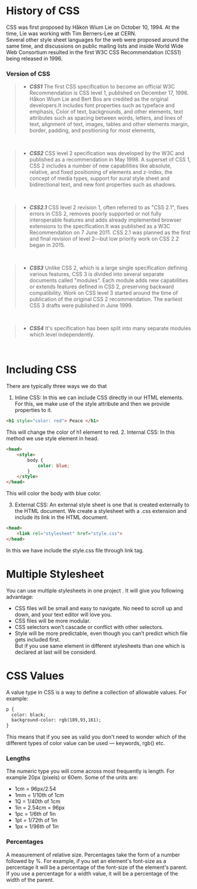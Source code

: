 # History of CSS

CSS was first proposed by Håkon Wium Lie on October 10, 1994. At the time, Lie was working with Tim Berners-Lee at CERN.<br>
Several other style sheet languages for the web were proposed around the same time, and discussions on public mailing lists and inside World Wide Web Consortium resulted in the first W3C CSS Recommendation (CSS1) being released in 1996.
### Version of CSS
> - ***CSS1*** The first CSS specification to become an official W3C Recommendation is CSS level 1, published on December 17, 1996. 
Håkon Wium Lie and Bert Bos are credited as the original developers.It includes
font properties such as typeface and emphasis,
 Color of text, backgrounds, and other elements,
 text attributes such as spacing between words, letters, and lines of text,
 alignment of text, images, tables and other elements
 margin, border, padding, and positioning for most elements,
 
<br>

> - ***CSS2*** 
> CSS level 2 specification was developed by the W3C and published as a recommendation in May 1998. 
A superset of CSS 1, CSS 2 includes a number of new capabilities like absolute, relative, and fixed positioning of elements and z-index, 
the concept of media types, support for aural style sheet and bidirectional text, and new font properties such as shadows.
<br>

> - ***CSS2.1*** 
> CSS level 2 revision 1, often referred to as "CSS 2.1", fixes errors in CSS 2, removes poorly supported or not fully interoperable 
features and adds already implemented browser extensions to the specification.It was  published as a W3C Recommendation on 7 June 2011.
CSS 2.1 was planned as the first and final revision of level 2—but low priority work on CSS 2.2 began in 2015.
<br>

> - ***CSS3*** 
> Unlike CSS 2, which is a large single specification defining various features, CSS 3 is divided into several separate documents called
"modules". Each module adds new capabilities or extends features defined in CSS 2, preserving backward compatibility. Work on CSS level 3 started 
around the time of publication of the original CSS 2 recommendation. The earliest CSS 3 drafts were published in June 1999.
<br>

> - ***CSS4*** It's specification has been split into many separate modules which level independently.
<br>

# Including CSS
There are typically three ways we do that
1. Inline CSS: In this we can include CSS directly in our HTML elements. For this, we make use of the style attribute 
and then we provide properties to it.
```HTML
<h1 style="color: red"> Peace </h1>
```
This will change the color of h1 element to red.
2. Internal CSS: In this method we use style element in head.
```HTML
<head>  
    <style>  
        body {  
            color: blue;  
        }  
    </style>  
</head>
```
This will color the body with blue color.

3. External CSS: An external style sheet is one that is created externally to the HTML document.
We create a stylesheet with a .css extension and include its link in the HTML document.
```HTML
<head>  
    <link rel="stylesheet" href="style.css">  
</head>
```
In this we have include the style.css file through link tag.
# Multiple Stylesheet
You can use multiple stylesheets in one project . It will give you following advantage:
 * CSS files will be small and easy to navigate. No need to scroll up and down, and your text editor will love you.
 * CSS files will be more modular.
 * CSS selectors won’t cascade or conflict with other selectors.
 * Style will be more predictable, even though you can’t predict which file gets included first.<br>
But if you use same element in different stylesheets than one which is declared at last will be considerd.
# CSS Values
A value type in CSS is a way to define a collection of allowable values. For example:
```HTML
p { 
  color: black; 
  background-color: rgb(189,93,161); 
} 
```
 This means that if you see <color> as valid you don't need to wonder which of the different types of color value can be used — keywords, rgb() etc.
 ### Lengths
 The numeric type you will come across most frequently is length. For example 20px (pixels) or 60em.
 Some of the units are:
 * 1cm = 96px/2.54	
 * 1mm = 1/10th of 1cm
 * 1Q = 1/40th of 1cm
 * 1in = 2.54cm = 96px
 * 1pc = 1/6th of 1in
 * 1pt = 1/72th of 1in
 * 1px = 1/96th of 1in
 ### Percentages
 A measurement of relative size. Percentages take the form of a number followed by %.
 For example, if you set an element's font-size as a percentage it will be a percentage of the font-size of the element's parent. 
 If you use a percentage for a width value, it will be a percentage of the width of the parent.

 





